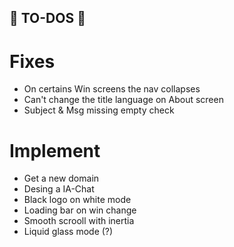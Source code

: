 ## 🔧​ TO-DOS 🔧​

# Fixes
- On certains Win screens the nav collapses
- Can't change the title language on About screen
- Subject & Msg missing empty check

# Implement
- Get a new domain
- Desing a IA-Chat
- Black logo on white mode 
- Loading bar on win change
- Smooth scrooll with inertia
- Liquid glass mode (?)
 
